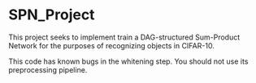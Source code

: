 # SPN_Project

This project seeks to implement train a DAG-structured Sum-Product Network for the purposes of recognizing objects in CIFAR-10.

This code has known bugs in the whitening step. You should not use its preprocessing pipeline.
